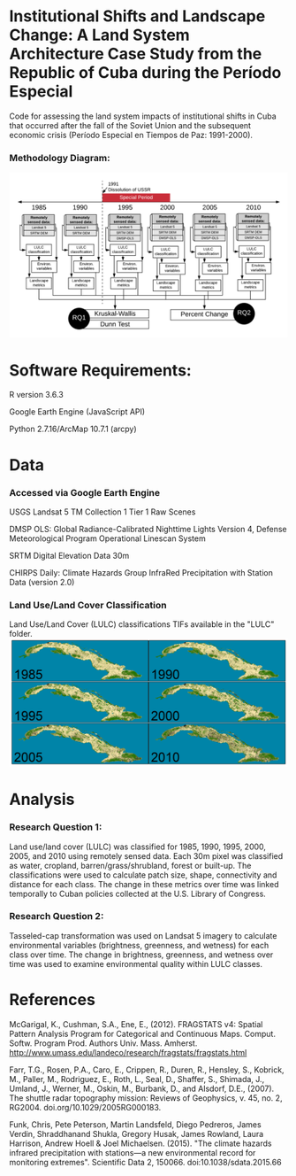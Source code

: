 # Institutional Shifts and Landscape Change: A Land System Architecture Case Study from the Republic of Cuba during the Período Especial
Code for assessing the land system impacts of institutional shifts in Cuba that occurred after the fall of the Soviet Union and the subsequent economic crisis (Período Especial en Tiempos de Paz: 1991-2000).

### Methodology Diagram:
![alt text](images/researchDesign.png "Methodology Diagram")

# Software Requirements:
R version 3.6.3

Google Earth Engine (JavaScript API)

Python 2.7.16/ArcMap 10.7.1 (arcpy)

# Data

### Accessed via Google Earth Engine 
USGS Landsat 5 TM Collection 1 Tier 1 Raw Scenes

DMSP OLS: Global Radiance-Calibrated Nighttime Lights Version 4, Defense Meteorological Program Operational Linescan System

SRTM Digital Elevation Data 30m

CHIRPS Daily: Climate Hazards Group InfraRed Precipitation with Station Data (version 2.0)

### Land Use/Land Cover Classification
Land Use/Land Cover (LULC) classifications TIFs available in the "LULC" folder.
![alt text](images/CubaLULC_2020.03.06.png "LULC Maps")

# Analysis

### Research Question 1:
Land use/land cover (LULC) was classified for 1985, 1990, 1995, 2000, 2005, and 2010 using remotely sensed data. Each 30m pixel was classified as water, cropland, barren/grass/shrubland, forest or built-up. The classifications were used to calculate patch size, shape, connectivity and distance for each class. The change in these metrics over time was linked temporally to Cuban policies collected at the U.S. Library of Congress.

### Research Question 2:
Tasseled-cap transformation was used on Landsat 5 imagery to calculate environmental variables (brightness, greenness, and wetness) for each class over time. The change in brightness, greenness, and wetness over time was used to examine environmental quality within LULC classes.

# References
McGarigal, K., Cushman, S.A., Ene, E., (2012). FRAGSTATS v4: Spatial Pattern Analysis Program for Categorical and Continuous Maps. Comput. Softw. Program Prod. Authors Univ. Mass. Amherst. http://www.umass.edu/landeco/research/fragstats/fragstats.html

Farr, T.G., Rosen, P.A., Caro, E., Crippen, R., Duren, R., Hensley, S., Kobrick, M., Paller, M., Rodriguez, E., Roth, L., Seal, D., Shaffer, S., Shimada, J., Umland, J., Werner, M., Oskin, M., Burbank, D., and Alsdorf, D.E., (2007). The shuttle radar topography mission: Reviews of Geophysics, v. 45, no. 2, RG2004. doi.org/10.1029/2005RG000183.

Funk, Chris, Pete Peterson, Martin Landsfeld, Diego Pedreros, James Verdin, Shraddhanand Shukla, Gregory Husak, James Rowland, Laura Harrison, Andrew Hoell & Joel Michaelsen. (2015). "The climate hazards infrared precipitation with stations—a new environmental record for monitoring extremes". Scientific Data 2, 150066. doi:10.1038/sdata.2015.66

